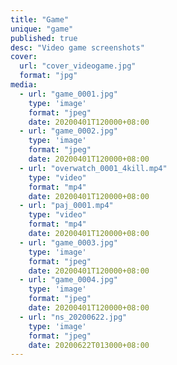 ```yaml
---
title: "Game"
unique: "game"
published: true
desc: "Video game screenshots"
cover:
  url: "cover_videogame.jpg"
  format: "jpg"
media:
  - url: "game_0001.jpg"
    type: 'image'
    format: "jpeg"
    date: 20200401T120000+08:00
  - url: "game_0002.jpg"
    type: 'image'
    format: "jpeg"
    date: 20200401T120000+08:00
  - url: "overwatch_0001_4kill.mp4"
    type: "video"
    format: "mp4"
    date: 20200401T120000+08:00
  - url: "paj_0001.mp4"
    type: "video"
    format: "mp4"
    date: 20200401T120000+08:00
  - url: "game_0003.jpg"
    type: 'image'
    format: "jpeg"
    date: 20200401T120000+08:00
  - url: "game_0004.jpg"
    type: 'image'
    format: "jpeg"
    date: 20200401T120000+08:00
  - url: "ns_20200622.jpg"
    type: 'image'
    format: "jpeg"
    date: 20200622T013000+08:00
---
```

